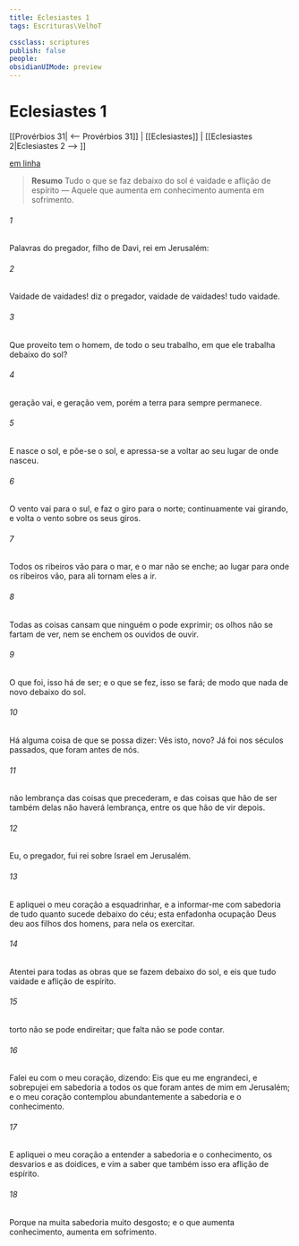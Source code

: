 ```yaml
---
title: Eclesiastes 1
tags: Escrituras\VelhoT

cssclass: scriptures
publish: false
people:
obsidianUIMode: preview
---
```


# Eclesiastes 1
[[Provérbios 31| <-- Provérbios 31]] | [[Eclesiastes]] | [[Eclesiastes 2|Eclesiastes 2 --> ]]

[em linha](https://churchofjesuschrist.org/study/scriptures/ot/eccl/1?lang=por)

> __Resumo__
Tudo o que se faz debaixo do sol é vaidade e aflição de espírito — Aquele que aumenta em conhecimento aumenta em sofrimento.

###### 1 
Palavras do pregador, filho de Davi, rei em Jerusalém:

###### 2 
Vaidade de vaidades! diz o pregador, vaidade de vaidades!  tudo vaidade.

###### 3 
Que proveito tem o homem, de todo o seu trabalho, em que ele trabalha debaixo do sol?

###### 4 
 geração vai, e  geração vem, porém a terra para sempre permanece.

###### 5 
E nasce o sol, e põe-se o sol, e apressa-se a voltar ao seu lugar de onde nasceu.

###### 6 
O vento vai para o sul, e faz o  giro para o norte; continuamente vai girando, e volta o vento sobre os seus giros.

###### 7 
Todos os ribeiros vão para o mar, e  o mar não se enche; ao lugar para onde os ribeiros vão, para ali tornam eles a ir.

###### 8 
Todas as coisas cansam  que ninguém o pode exprimir; os olhos não se fartam de ver, nem se enchem os ouvidos de ouvir.

###### 9 
O que foi, isso  há de ser; e o que se fez, isso se fará; de modo que nada  de novo debaixo do sol.

###### 10 
Há alguma coisa de que se possa dizer: Vês isto,  novo? Já foi nos séculos passados, que foram antes de nós.

###### 11 
 não  lembrança das coisas que precederam, e das coisas que hão de ser também delas não haverá lembrança, entre os que hão de vir depois.

###### 12 
Eu, o pregador, fui rei sobre Israel em Jerusalém.

###### 13 
E apliquei o meu coração a esquadrinhar, e a informar-me com sabedoria de tudo quanto sucede debaixo do céu; esta enfadonha ocupação Deus deu aos filhos dos homens, para nela os exercitar.

###### 14 
Atentei para todas as obras que se fazem debaixo do sol, e eis que tudo  vaidade e aflição de espírito.

###### 15 
 torto não se pode endireitar;  que falta não se pode contar.

###### 16 
Falei eu com o meu coração, dizendo: Eis que eu me engrandeci, e sobrepujei em sabedoria a todos os que foram antes de mim em Jerusalém; e o meu coração contemplou abundantemente a sabedoria e o conhecimento.

###### 17 
E apliquei o meu coração a entender a sabedoria e o conhecimento, os desvarios e as doidices, e vim a saber que também isso era aflição de espírito.

###### 18 
Porque na muita sabedoria  muito desgosto; e o que aumenta  conhecimento, aumenta em sofrimento.

